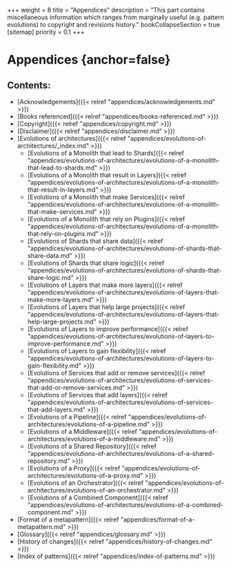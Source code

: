 +++
weight = 8
title = "Appendices"
description = "This part contains miscellaneous information which ranges from marginally useful (e.g. pattern evolutions) to copyright and revisions history."
bookCollapseSection = true
[sitemap]
  priority = 0.1
+++

# Appendices {anchor=false}

## Contents:

<nav>

- [Acknowledgements]({{< relref "appendices/acknowledgements.md" >}})
- [Books referenced]({{< relref "appendices/books-referenced.md" >}})
- [Copyright]({{< relref "appendices/copyright.md" >}})
- [Disclaimer]({{< relref "appendices/disclaimer.md" >}})
- [Evolutions of architectures]({{< relref "appendices/evolutions-of-architectures/_index.md" >}})
  - [Evolutions of a Monolith that lead to Shards]({{< relref "appendices/evolutions-of-architectures/evolutions-of-a-monolith-that-lead-to-shards.md" >}})
  - [Evolutions of a Monolith that result in Layers]({{< relref "appendices/evolutions-of-architectures/evolutions-of-a-monolith-that-result-in-layers.md" >}})
  - [Evolutions of a Monolith that make Services]({{< relref "appendices/evolutions-of-architectures/evolutions-of-a-monolith-that-make-services.md" >}})
  - [Evolutions of a Monolith that rely on Plugins]({{< relref "appendices/evolutions-of-architectures/evolutions-of-a-monolith-that-rely-on-plugins.md" >}})
  - [Evolutions of Shards that share data]({{< relref "appendices/evolutions-of-architectures/evolutions-of-shards-that-share-data.md" >}})
  - [Evolutions of Shards that share logic]({{< relref "appendices/evolutions-of-architectures/evolutions-of-shards-that-share-logic.md" >}})
  - [Evolutions of Layers that make more layers]({{< relref "appendices/evolutions-of-architectures/evolutions-of-layers-that-make-more-layers.md" >}})
  - [Evolutions of Layers that help large projects]({{< relref "appendices/evolutions-of-architectures/evolutions-of-layers-that-help-large-projects.md" >}})
  - [Evolutions of Layers to improve performance]({{< relref "appendices/evolutions-of-architectures/evolutions-of-layers-to-improve-performance.md" >}})
  - [Evolutions of Layers to gain flexibility]({{< relref "appendices/evolutions-of-architectures/evolutions-of-layers-to-gain-flexibility.md" >}})
  - [Evolutions of Services that add or remove services]({{< relref "appendices/evolutions-of-architectures/evolutions-of-services-that-add-or-remove-services.md" >}})
  - [Evolutions of Services that add layers]({{< relref "appendices/evolutions-of-architectures/evolutions-of-services-that-add-layers.md" >}})
  - [Evolutions of a Pipeline]({{< relref "appendices/evolutions-of-architectures/evolutions-of-a-pipeline.md" >}})
  - [Evolutions of a Middleware]({{< relref "appendices/evolutions-of-architectures/evolutions-of-a-middleware.md" >}})
  - [Evolutions of a Shared Repository]({{< relref "appendices/evolutions-of-architectures/evolutions-of-a-shared-repository.md" >}})
  - [Evolutions of a Proxy]({{< relref "appendices/evolutions-of-architectures/evolutions-of-a-proxy.md" >}})
  - [Evolutions of an Orchestrator]({{< relref "appendices/evolutions-of-architectures/evolutions-of-an-orchestrator.md" >}})
  - [Evolutions of a Combined Component]({{< relref "appendices/evolutions-of-architectures/evolutions-of-a-combined-component.md" >}})
- [Format of a metapattern]({{< relref "appendices/format-of-a-metapattern.md" >}})
- [Glossary]({{< relref "appendices/glossary.md" >}})
- [History of changes]({{< relref "appendices/history-of-changes.md" >}})
- [Index of patterns]({{< relref "appendices/index-of-patterns.md" >}})

</nav>